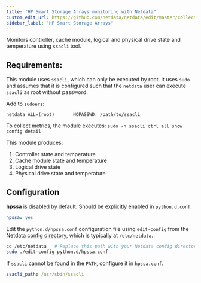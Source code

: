 ```yaml
---
title: "HP Smart Storage Arrays monitoring with Netdata"
custom_edit_url: https://github.com/netdata/netdata/edit/master/collectors/python.d.plugin/hpssa/README.md
sidebar_label: "HP Smart Storage Arrays"
---
```




Monitors controller, cache module, logical and physical drive state and temperature using `ssacli` tool.

## Requirements:

This module uses `ssacli`, which can only be executed by root. It uses
`sudo` and assumes that it is configured such that the `netdata` user can
execute `ssacli` as root without password.

Add to `sudoers`:

```
netdata ALL=(root)       NOPASSWD: /path/to/ssacli
```

To collect metrics, the module executes: `sudo -n ssacli ctrl all show config detail`

This module produces:

1.  Controller state and temperature
2.  Cache module state and temperature
3.  Logical drive state
4.  Physical drive state and temperature


## Configuration

**hpssa** is disabled by default. Should be explicitly enabled in `python.d.conf`.

```yaml
hpssa: yes
```

Edit the `python.d/hpssa.conf` configuration file using `edit-config` from the Netdata [config
directory](/docs/configure/nodes), which is typically at `/etc/netdata`.

```bash
cd /etc/netdata   # Replace this path with your Netdata config directory, if different
sudo ./edit-config python.d/hpssa.conf
```

If `ssacli` cannot be found in the `PATH`, configure it in `hpssa.conf`.

```yaml
ssacli_path: /usr/sbin/ssacli
```


